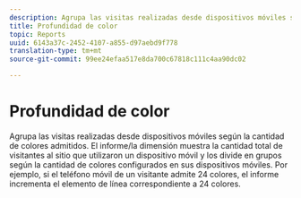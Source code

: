```yaml
---
description: Agrupa las visitas realizadas desde dispositivos móviles según la cantidad de colores admitidos. El informe/la dimensión muestra la cantidad total de visitantes al sitio que utilizaron un dispositivo móvil y los divide en grupos según la cantidad de colores configurados en sus dispositivos móviles. Por ejemplo, si el teléfono móvil de un visitante admite 24 colores, el informe incrementa el elemento de línea correspondiente a 24 colores.
title: Profundidad de color
topic: Reports
uuid: 6143a37c-2452-4107-a855-d97aebd9f778
translation-type: tm+mt
source-git-commit: 99ee24efaa517e8da700c67818c111c4aa90dc02

---
```



# Profundidad de color

Agrupa las visitas realizadas desde dispositivos móviles según la cantidad de colores admitidos. El informe/la dimensión muestra la cantidad total de visitantes al sitio que utilizaron un dispositivo móvil y los divide en grupos según la cantidad de colores configurados en sus dispositivos móviles. Por ejemplo, si el teléfono móvil de un visitante admite 24 colores, el informe incrementa el elemento de línea correspondiente a 24 colores.

